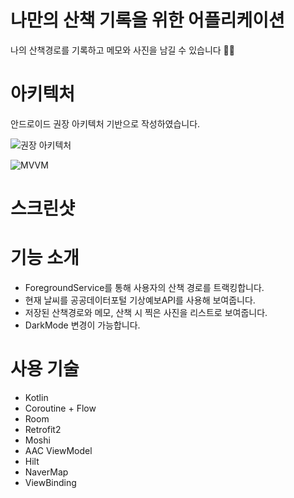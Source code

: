# 나만의 산책 기록을 위한 어플리케이션

나의 산책경로를 기록하고 메모와 사진을 남길 수 있습니다 🚶🏻

# 아키텍처

안드로이드 권장 아키텍처 기반으로 작성하였습니다.  

![권장 아키텍처](https://github.com/user-attachments/assets/22737d5b-5d3c-4c97-afab-c630904b884f)


![MVVM](https://github.com/user-attachments/assets/7395af0b-90c8-44a9-8100-1832d3cbdcd8)

# 스크린샷



# 기능 소개

- ForegroundService를 통해 사용자의 산책 경로를 트랙킹합니다.
- 현재 날씨를 공공데이터포털 기상예보API를 사용해 보여줍니다.
- 저장된 산책경로와 메모, 산책 시 찍은 사진을 리스트로 보여줍니다.
- DarkMode 변경이 가능합니다.

# 사용 기술

* Kotlin
* Coroutine + Flow
* Room
* Retrofit2
* Moshi
* AAC ViewModel
* Hilt
* NaverMap
* ViewBinding

